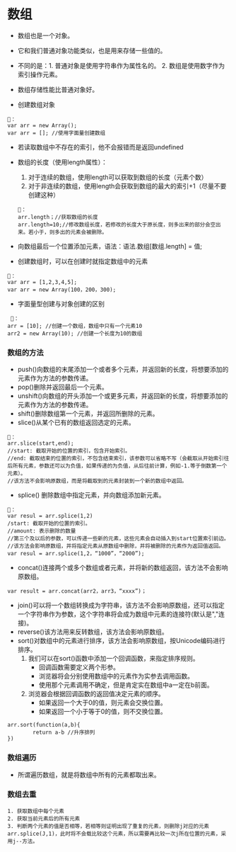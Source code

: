 # 数组
- 数组也是一个对象。
- 它和我们普通对象功能类似，也是用来存储一些值的。
- 不同的是：1. 普通对象是使用字符串作为属性名的。
            2. 数组是使用数字作为索引操作元素。
- 数组存储性能比普通对象好。

- 创建数组对象
```
🌰：
var arr = new Array();
var arr = []; //使用字面量创建数组
```

- 若读取数组中不存在的索引，他不会报错而是返回undefined

- 数组的长度（使用length属性）：
   1. 对于连续的数组，使用length可以获取到数组的长度（元素个数）
   2. 对于非连续的数组，使用length会获取到数组的最大的索引+1（尽量不要创建这种）
   ```
   🌰：
   arr.length；//获取数组的长度
   arr.length=10;//修改数组长度，若修改的长度大于原长度，则多出来的部分会空出来。若小于，则多出的元素会被删除。
   ```

- 向数组最后一个位置添加元素，语法：语法.数组[数组.length] = 值;

- 创建数组时，可以在创建时就指定数组中的元素
 ```
 🌰：
 var arr = [1,2,3,4,5];
 var arr = new Array(100，200，300);
 ```

- 字面量型创建与对象创建的区别
 ```
  🌰：
 arr = [10]; //创建一个数组，数组中只有一个元素10
 arr2 = new Array(10); //创建一个长度为10的数组
 ```
 
### 数组的方法
   - push()向数组的末尾添加一个或者多个元素，并返回新的长度，将想要添加的元素作为方法的参数传递。
   - pop()删除并返回最后一个元素。
   - unshift()向数组的开头添加一个或更多元素，并返回新的长度，将想要添加的元素作为方法的参数传递。
   - shift()删除数组第一个元素，并返回所删除的元素。
   - slice()从某个已有的数组返回选定的元素。
   ```
   🌰：
   arr.slice(start,end);
   //start: 截取开始的位置的索引，包含开始索引。
   //end: 截取结束的位置的索引，不包含结束索引，该参数可以省略不写（会截取从开始索引往后所有元素，参数还可以为负值，如果传递的为负值，从后往前计算，例如-1.等于倒数第一个元素）。
   //该方法不会影响原数组，而是将截取到的元素封装到一个新的数组中返回。
   ```
   - splice() 删除数组中指定元素，并向数组添加新元素。
   ```
   🌰：
   var resul = arr.splice(1,2)
   /start: 截取开始的位置的索引。
   //amount: 表示删除的数量
   //第三个及以后的参数，可以传递一些新的元素，这些元素会自动插入到start位置索引前边。
   //该方法会影响原数组，并将指定元素从原数组中删除，并将被删除的元素作为返回值返回。
   var resul = arr.splice(1,2，“1000”，“2000”);
   ```
   
   - concat()连接两个或多个数组或者元素，并将新的数组返回，该方法不会影响原数组。
   ```
   var result = arr.concat(arr2，arr3，“xxxx”)；
   ```
   
   - join()可以将一个数组转换成为字符串，该方法不会影响原数组，还可以指定一个字符串作为参数，这个字符串将会成为数组中元素的连接符(默认是","连接)。
   - reverse()该方法用来反转数组，该方法会影响原数组。
   - sort()对数组中的元素进行排序，该方法会影响原数组，按Unicode编码进行排序。
      1. 我们可以在sort()函数中添加一个回调函数，来指定排序规则。
         - 回调函数需要定义两个形参。
         - 浏览器将会分别使用数组中的元素作为实参去调用函数。
         - 使用那个元素调用不确定，但是肯定实在数组中a一定在b前面。
      2. 浏览器会根据回调函数的返回值决定元素的顺序。
         - 如果返回一个大于0的值，则元素会交换位置。
         - 如果返回一个小于等于0的值，则不交换位置。
   ```
   arr.sort(function(a,b){
           return a-b //升序排列 
   })
   ```
   
### 数组遍历
   - 所谓遍历数组，就是将数组中所有的元素都取出来。

### 数组去重
    1. 获取数组中每个元素
    2. 获取当前元素后的所有元素
    3. 判断两个元素的值是否相等，若相等则证明出现了重复的元素，则删除j对应的元素arr.splice(J,1)，此时将不会载比较这个元素，所以需要再比较一次j所在位置的元素，采用j--方法。
    
